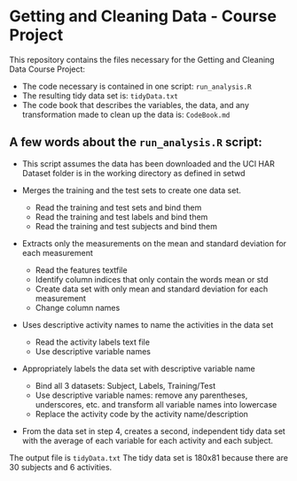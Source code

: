 # Getting and Cleaning Data - Course Project

This repository contains the files necessary for the Getting and Cleaning Data Course Project:
* The code necessary is contained in one script: `run_analysis.R` 
* The resulting tidy data set is: `tidyData.txt`
* The code book that describes the variables, the data, and any transformation made to clean up the data is: `CodeBook.md`

## A few words about the `run_analysis.R` script:
* This script assumes the data has been downloaded and the UCI HAR Dataset folder is in the working directory as defined in setwd
* Merges the training and the test sets to create one data set.
    + Read the training and test sets and bind them
    + Read the training and test labels and bind them
    + Read the training and test subjects and bind them

* Extracts only the measurements on the mean and standard deviation for each measurement
    + Read the features textfile
    + Identify column indices that only contain the words mean or std 
    + Create data set with only mean and standard deviation for each measurement
    + Change column names

* Uses descriptive activity names to name the activities in the data set
    + Read the activity labels text file
    + Use descriptive variable names

* Appropriately labels the data set with descriptive variable name
    + Bind all 3 datasets: Subject, Labels, Training/Test 
    + Use descriptive variable names: remove any parentheses, underscores, etc. and transform all variable names into lowercase
    + Replace the activity code by the activity name/description


* From the data set in step 4, creates a second, independent tidy data set with the average of each variable for each activity and each subject.

The output file is `tidyData.txt`
The tidy data set is 180x81 because there are 30 subjects and 6 activities.
